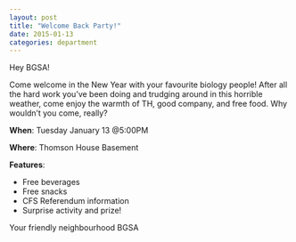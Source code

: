 ```yaml
---
layout: post
title: "Welcome Back Party!"
date: 2015-01-13
categories: department
---
```


Hey BGSA!
 
Come welcome in the New Year with your favourite biology people! After all the hard work you’ve been doing and trudging around in this horrible weather, come enjoy the warmth of TH, good company, and free food. Why wouldn’t you come, really?
 
**When**: Tuesday January 13 @5:00PM

**Where**: Thomson House Basement

**Features**:

* Free beverages
* Free snacks
* CFS Referendum information
* Surprise activity and prize!
 
Your friendly neighbourhood BGSA